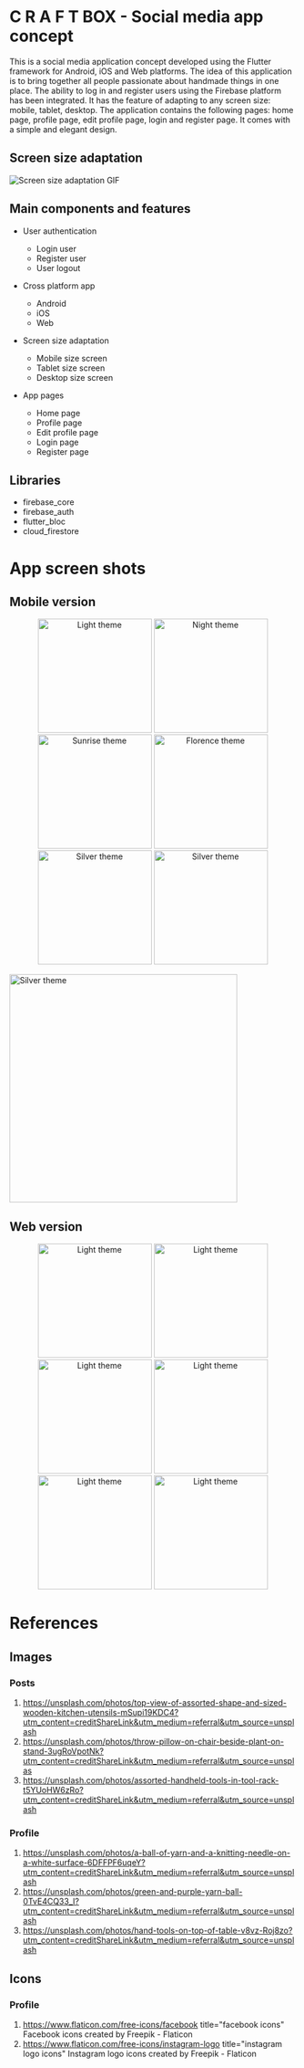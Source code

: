 # C R A F T BOX - Social media app concept

This is a social media application concept developed using the Flutter framework for Android, iOS
and Web platforms.
The idea of this application is to bring together all people passionate about handmade things in one
place.
The ability to log in and register users using the Firebase platform has been integrated.
It has the feature of adapting to any screen size: mobile, tablet, desktop.
The application contains the following pages: home page, profile page, edit profile page, login and
register page.
It comes with a simple and elegant design.

## Screen size adaptation

![Screen size adaptation GIF](assets/GIF/screen_size_adapt.gif)

## Main components and features

- User authentication
    - Login user
    - Register user
    - User logout

- Cross platform app
    - Android
    - iOS
    - Web

- Screen size adaptation
    - Mobile size screen
    - Tablet size screen
    - Desktop size screen

- App pages
    - Home page
    - Profile page
    - Edit profile page
    - Login page
    - Register page

## Libraries

- firebase_core
- firebase_auth
- flutter_bloc
- cloud_firestore

# App screen shots

## Mobile version

<p align="center">
  <img src="images/app_ui/mobile/home_page.png" alt="Light theme" width="200"/>
  <img src="images/app_ui/mobile/profile_page.png" alt="Night theme" width="200"/>
  <img src="images/app_ui/mobile/login_page.png" alt="Sunrise theme" width="200"/>
  <img src="images/app_ui/mobile/register_page.png" alt="Florence theme" width="200"/>
  <img src="images/app_ui/mobile/edit_profile.png" alt="Silver theme" width="200"/>
  <img src="images/app_ui/mobile/drawer.png" alt="Silver theme" width="200"/>
</p>

<img src="images/app_ui/mobile/landscape_mobile_mode.png" alt="Silver theme" width="400"/>

## Web version

<p align="center">
  <img src="images/app_ui/web/desktop_home_page.png" alt="Light theme" width="200"/>
  <img src="images/app_ui/web/tablet_home_page.png" alt="Light theme" width="200"/>
  <img src="images/app_ui/web/mobile_home_page.png" alt="Light theme" width="200"/>
  <img src="images/app_ui/web/desktop_profile_page.png" alt="Light theme" width="200"/>
  <img src="images/app_ui/web/desktop_login_page.png" alt="Light theme" width="200"/>
  <img src="images/app_ui/web/desktop_register_page.png" alt="Light theme" width="200"/>
</p>

# References

## Images

### Posts

1. https://unsplash.com/photos/top-view-of-assorted-shape-and-sized-wooden-kitchen-utensils-mSupi19KDC4?utm_content=creditShareLink&utm_medium=referral&utm_source=unsplash
2. https://unsplash.com/photos/throw-pillow-on-chair-beside-plant-on-stand-3ugRoVpotNk?utm_content=creditShareLink&utm_medium=referral&utm_source=unsplas
3. https://unsplash.com/photos/assorted-handheld-tools-in-tool-rack-t5YUoHW6zRo?utm_content=creditShareLink&utm_medium=referral&utm_source=unsplash

### Profile

1. https://unsplash.com/photos/a-ball-of-yarn-and-a-knitting-needle-on-a-white-surface-6DFFPF6uqeY?utm_content=creditShareLink&utm_medium=referral&utm_source=unsplash
2. https://unsplash.com/photos/green-and-purple-yarn-ball-0TvE4CQ33_I?utm_content=creditShareLink&utm_medium=referral&utm_source=unsplash
3. https://unsplash.com/photos/hand-tools-on-top-of-table-v8vz-Roj8zo?utm_content=creditShareLink&utm_medium=referral&utm_source=unsplash

## Icons

### Profile

1. https://www.flaticon.com/free-icons/facebook title="facebook icons" Facebook icons created by
   Freepik - Flaticon
2. https://www.flaticon.com/free-icons/instagram-logo title="instagram logo icons" Instagram logo
   icons created by Freepik - Flaticon

